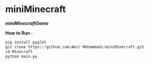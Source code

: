 # miniMinecraft
***miniMinecraftGame***


**How to Run** : 

```py
pip install pyglet
git clone https://github.com/Amir-Mohammadi/miniMinecraft.git
cd Minecraft
python main.py

```


